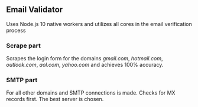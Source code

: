 ## Email Validator
Uses Node.js 10 native workers and utilizes all cores in the email verification process

### Scrape part
Scrapes the login form for the domains *gmail.com*, *hotmail.com*, *outlook.com*, *aol.com*, *yahoo.com* and achieves 100% accuracy.

### SMTP part
For all other domains and SMTP connections is made. Checks for MX records first. The best server is chosen.
